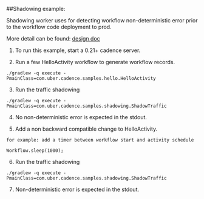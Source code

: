 ##Shadowing example:

Shadowing worker uses for detecting workflow non-deterministic error 
prior to the workflow code deployment to prod.

More detail can be found: [design doc](https://github.com/uber/cadence/blob/master/docs/design/workflow-shadowing/2547-workflow-shadowing.md)

1. To run this example, start a 0.21+ cadence server.

2. Run a few HelloActivity workflow to generate workflow records.
```
./gradlew -q execute -PmainClass=com.uber.cadence.samples.hello.HelloActivity
```

3. Run the traffic shadowing
```
./gradlew -q execute -PmainClass=com.uber.cadence.samples.shadowing.ShadowTraffic
```

4. No non-deterministic error is expected in the stdout.

5. Add a non backward compatible change to HelloActivity.
```
for example: add a timer between workflow start and activity schedule

Workflow.sleep(1000);

```

6. Run the traffic shadowing
```
./gradlew -q execute -PmainClass=com.uber.cadence.samples.shadowing.ShadowTraffic
```

7. Non-deterministic error is expected in the stdout.


